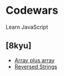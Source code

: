 # Codewars
Learn JavaScript

## [8kyu]
- [Array plus array](https://www.codewars.com/kata/5a2be17aee1aaefe2a000151/train/javascript)
- [Reversed Strings](https://www.codewars.com/kata/5168bb5dfe9a00b126000018)